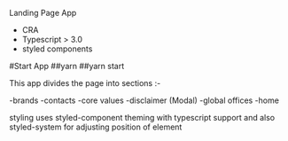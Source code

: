 Landing Page App

- CRA
- Typescript > 3.0
- styled components

#Start App
##yarn
##yarn start

This app divides the page into sections :-

-brands
-contacts
-core values
-disclaimer (Modal)
-global offices
-home

styling uses styled-component theming with typescript support and also styled-system for adjusting position of element
